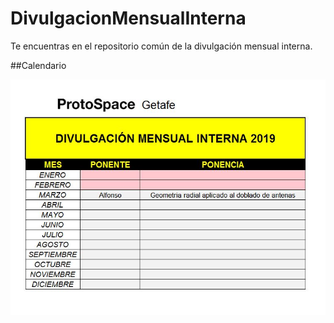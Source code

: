 # DivulgacionMensualInterna

Te encuentras en el repositorio común de la divulgación mensual interna. 

##Calendario

<img src='https://github.com/ProtoSpaceGetafe/files/blob/master/Captura.JPG?raw=true' width=800px>
